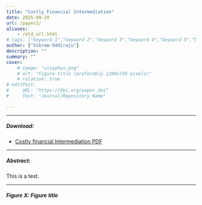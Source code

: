```yaml
---
title: "Costly Financial Intermediation" 
date: 2025-09-28
url: /paper2/
aliases: 
    - /old_url.html
# tags: ["keyword 1","keyword 2","keyword 3","keyword 4","keyword 5","keyword 6","keyword 7","keyword 8"]
author: ["Vikram Oddiraju"]
description: "" 
summary: ""
cover:
    # image: "sisyphus.png"
    # alt: "Figure title (preferably 1280x720 pixels)"
    # relative: true
# editPost:
#     URL: "https://doi.org/paper_doi"
#     Text: "Journal/Repository Name"

---
```


---

##### Download:

- [Costly financial Intermediation PDF](https://drive.google.com/file/d/1zNoX3oxUGnJ4UoHeG50j220SOHQ4oqOz/view)
<!-- - [Online appendix](appendix.pdf)
- [Code and data](https://github.com/paper_repo) -->

---

##### Abstract:

This is a test.

---

##### Figure X:  Figure title

<!-- ![](sisyphus.png) -->


<!-- 
Author 1, Author 2. Year. "Title." *Journal* Volume (Issue): First page–Last page. https://doi.org/paper_doi.

```BibTeX
@article{AAYY,
author = {Author 1 and Author 2},
doi = {paper_doi},
journal = {Journal},
number = {Issue},
pages = {XXX--YYY},
title = {Title},
volume = {Volume},
year = {Year}}
``` -->
